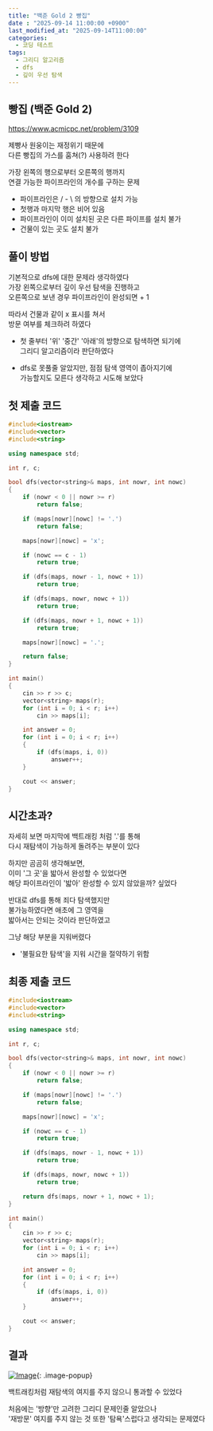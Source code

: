 ```yaml
---
title: "백준 Gold 2 빵집"
date : "2025-09-14 11:00:00 +0900"
last_modified_at: "2025-09-14T11:00:00"
categories:
  - 코딩 테스트
tags:
  - 그리디 알고리즘
  - dfs
  - 깊이 우선 탐색
---
```


## 빵집 (백준 Gold 2)
<https://www.acmicpc.net/problem/3109><br>

제빵사 원웅이는 재정위기 때문에<br>
다른 빵집의 가스를 훔쳐(?) 사용하려 한다<br>

가장 왼쪽의 행으로부터 오른쪽의 행까지<br>
연결 가능한 파이프라인의 개수를 구하는 문제<br>

- 파이프라인은 / - \ 의 방향으로 설치 가능<br>
- 첫행과 마지막 행은 비어 있음<br>
- 파이프라인이 이미 설치된 곳은 다른 파이프를 설치 불가<br>
- 건물이 있는 곳도 설치 불가<br>

## 풀이 방법

기본적으로 dfs에 대한 문제라 생각하였다<br>
가장 왼쪽으로부터 깊이 우선 탐색을 진행하고<br>
오른쪽으로 보낸 경우 파이프라인이 완성되면 + 1<br>

따라서 건물과 같이 x 표시를 쳐서<br>
방문 여부를 체크하려 하였다<br>

- 첫 줄부터 '위' '중간' '아래'의 방향으로 탐색하면 되기에<br>
  그리디 알고리즘이라 판단하였다<br>

- dfs로 못풀줄 알았지만, 점점 탐색 영역이 좁아지기에<br>
  가능할지도 모른다 생각하고 시도해 보았다<br>

## 첫 제출 코드

```cpp
#include<iostream>
#include<vector>
#include<string>

using namespace std;

int r, c;

bool dfs(vector<string>& maps, int nowr, int nowc)
{
	if (nowr < 0 || nowr >= r)
		return false;

	if (maps[nowr][nowc] != '.')
		return false;

	maps[nowr][nowc] = 'x';

	if (nowc == c - 1)
		return true;

	if (dfs(maps, nowr - 1, nowc + 1))
		return true;

	if (dfs(maps, nowr, nowc + 1))
		return true;

	if (dfs(maps, nowr + 1, nowc + 1))
		return true;

	maps[nowr][nowc] = '.';

	return false;
}

int main()
{
	cin >> r >> c;
	vector<string> maps(r);
	for (int i = 0; i < r; i++)
		cin >> maps[i];

	int answer = 0;
	for (int i = 0; i < r; i++)
	{
		if (dfs(maps, i, 0))
			answer++;
	}

	cout << answer;
}
```

## 시간초과?

자세히 보면 마지막에 백트래킹 처럼 '.'를 통해<br>
다시 재탐색이 가능하게 돌려주는 부분이 있다<br>

하지만 곰곰히 생각해보면,<br>
이미 '그 곳'을 밟아서 완성할 수 있었다면<br>
해당 파이프라인이 '밟아' 완성할 수 있지 않았을까? 싶었다<br>

반대로 dfs를 통해 죄다 탐색했지만<br>
불가능하였다면 애초에 그 영역을<br>
밟아서는 안되는 것이라 판단하였고<br>

그냥 해당 부분을 지워버렸다<br>

- '불필요한 탐색'을 지워 시간을 절약하기 위함<br>

## 최종 제출 코드

```cpp
#include<iostream>
#include<vector>
#include<string>

using namespace std;

int r, c;

bool dfs(vector<string>& maps, int nowr, int nowc)
{
	if (nowr < 0 || nowr >= r)
		return false;

	if (maps[nowr][nowc] != '.')
		return false;

	maps[nowr][nowc] = 'x';

	if (nowc == c - 1)
		return true;

	if (dfs(maps, nowr - 1, nowc + 1))
		return true;

	if (dfs(maps, nowr, nowc + 1))
		return true;

	return dfs(maps, nowr + 1, nowc + 1);
}

int main()
{
	cin >> r >> c;
	vector<string> maps(r);
	for (int i = 0; i < r; i++)
		cin >> maps[i];

	int answer = 0;
	for (int i = 0; i < r; i++)
	{
		if (dfs(maps, i, 0))
			answer++;
	}

	cout << answer;
}
```

## 결과
[![Image](https://github.com/user-attachments/assets/32fd3971-7233-4d97-8664-1bb245af6b0b)](https://github.com/user-attachments/assets/32fd3971-7233-4d97-8664-1bb245af6b0b){: .image-popup}<br>

백트래킹처럼 재탐색의 여지를 주지 않으니 통과할 수 있었다<br>

처음에는 '방향'만 고려한 그리디 문제인줄 알았으나<br>
'재방문' 여지를 주지 않는 것 또한 '탐욕'스럽다고 생각되는 문제였다<br>
